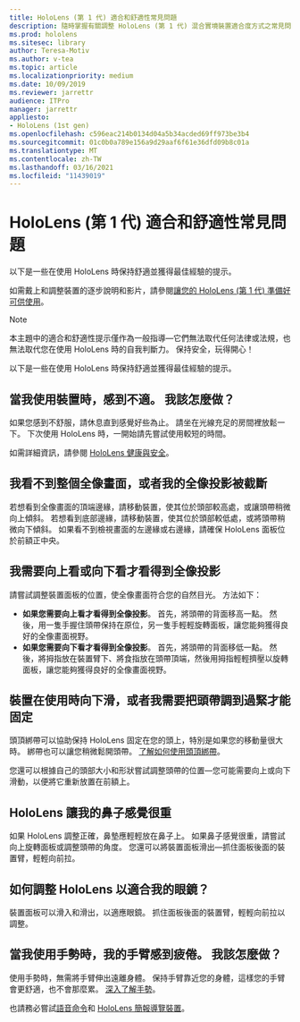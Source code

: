 ```yaml
---
title: HoloLens (第 1 代) 適合和舒適性常見問題
description: 隨時掌握有關調整 HoloLens (第 1 代) 混合實境裝置適合度方式之常見問題解答的最新資訊。
ms.prod: hololens
ms.sitesec: library
author: Teresa-Motiv
ms.author: v-tea
ms.topic: article
ms.localizationpriority: medium
ms.date: 10/09/2019
ms.reviewer: jarrettr
audience: ITPro
manager: jarrettr
appliesto:
- HoloLens (1st gen)
ms.openlocfilehash: c596eac214b0134d04a5b34acded69ff973be3b4
ms.sourcegitcommit: 01c0b0a789e156a9d29aaf6f61e36dfd09b8c01a
ms.translationtype: MT
ms.contentlocale: zh-TW
ms.lasthandoff: 03/16/2021
ms.locfileid: "11439019"
---
```

# <a name="hololens-1st-gen-fit-and-comfort-frequently-asked-questions"></a>HoloLens (第 1 代) 適合和舒適性常見問題

以下是一些在使用 HoloLens 時保持舒適並獲得最佳經驗的提示。

如需戴上和調整裝置的逐步說明和影片，請參閱[讓您的 HoloLens (第 1 代) 準備好可供使用](hololens1-setup.md)。

> [!NOTE]
> 本主題中的適合和舒適性提示僅作為一般指導&mdash;它們無法取代任何法律或法規，也無法取代您在使用 HoloLens 時的自我判斷力。 保持安全，玩得開心！

以下是一些在使用 HoloLens 時保持舒適並獲得最佳經驗的提示。

## <a name="im-experiencing-discomfort-when-i-use-my-device-what-should-i-do"></a>當我使用裝置時，感到不適。 我該怎麼做？

如果您感到不舒服，請休息直到感覺好些為止。 請坐在光線充足的房間裡放鬆一下。 下次使用 HoloLens 時，一開始請先嘗試使用較短的時間。

如需詳細資訊，請參閱 [HoloLens 健康與安全](https://go.microsoft.com/fwlink/p/?LinkId=746661)。

## <a name="i-cant-see-the-whole-holographic-frame-or-my-holograms-are-cut-off"></a>我看不到整個全像畫面，或者我的全像投影被截斷

若想看到全像畫面的頂端邊緣，請移動裝置，使其位於頭部較高處，或讓頭帶稍微向上傾斜。 若想看到底部邊緣，請移動裝置，使其位於頭部較低處，或將頭帶稍微向下傾斜。 如果看不到檢視畫面的左邊緣或右邊緣，請確保 HoloLens 面板位於前額正中央。

## <a name="i-need-to-look-up-or-down-to-see-holograms"></a>我需要向上看或向下看才看得到全像投影

請嘗試調整裝置面板的位置，使全像畫面符合您的自然目光。 方法如下：

- **如果您需要向上看才看得到全像投影**。 首先，將頭帶的背面移高一點。 然後，用一隻手握住頭帶保持在原位，另一隻手輕輕旋轉面板，讓您能夠獲得良好的全像畫面視野。
- **如果您需要向下看才看得到全像投影**。 首先，將頭帶的背面移低一點。 然後，將拇指放在裝置臂下、將食指放在頭帶頂端，然後用拇指輕輕擠壓以旋轉面板，讓您能夠獲得良好的全像畫面視野。

## <a name="the-device-slides-down-when-im-using-it-or-i-need-to-make-the-headband-too-tight-to-keep-it-secure"></a>裝置在使用時向下滑，或者我需要把頭帶調到過緊才能固定

頭頂綁帶可以協助保持 HoloLens 固定在您的頭上，特別是如果您的移動量很大時。 綁帶也可以讓您稍微鬆開頭帶。 [了解如何使用頭頂綁帶](hololens1-setup.md#adjust-fit)。

您還可以根據自己的頭部大小和形狀嘗試調整頭帶的位置&mdash;您可能需要向上或向下滑動，以便將它重新放置在前額上。

## <a name="my-hololens-feels-heavy-on-my-nose"></a>HoloLens 讓我的鼻子感覺很重

如果 HoloLens 調整正確，鼻墊應輕輕放在鼻子上。 如果鼻子感覺很重，請嘗試向上旋轉面板或調整頭帶的角度。 您還可以將裝置面板滑出&mdash;抓住面板後面的裝置臂，輕輕向前拉。

## <a name="how-can-i-adjust-hololens-to-fit-with-my-glasses"></a>如何調整 HoloLens 以適合我的眼鏡？

裝置面板可以滑入和滑出，以適應眼鏡。 抓住面板後面的裝置臂，輕輕向前拉以調整。

## <a name="my-arm-gets-tired-when-i-use-gestures-what-can-i-do"></a>當我使用手勢時，我的手臂感到疲倦。 我該怎麼做？

使用手勢時，無需將手臂伸出遠離身體。 保持手臂靠近您的身體，這樣您的手臂會更舒適，也不會那麼累。 [深入了解手勢](hololens1-basic-usage.md#use-hololens-with-your-hands)。

也請務必嘗試[語音命令](hololens-cortana.md)和 [HoloLens 簡報導覽裝置](hololens1-clicker.md)。

